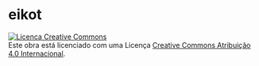 # eikot

<a rel="license" href="http://creativecommons.org/licenses/by/4.0/"><img alt="Licenca Creative Commons" style="border-width:0" src="https://i.creativecommons.org/1/by/4.0/88x31.png" /></a><br />Este obra está licenciado com uma Licença <a rel="license" href="htt://creativecommons.org/licenses/by/4.0/">Creative Commons Atribuição 4.0 Internacional</a>.
